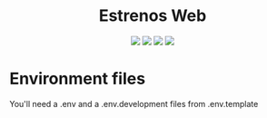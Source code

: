 <h1 align="center">Estrenos Web</h1>

<div align="center">
  <img src="https://img.shields.io/netlify/6c698a64-9c52-4eb1-aa46-4b16efd08932?style=for-the-badge">
  <img src="https://img.shields.io/david/cine-estrenos/estrenos-web?style=for-the-badge">
  <img src="https://img.shields.io/github/issues/cine-estrenos/estrenos-web?style=for-the-badge">
  <img src="https://img.shields.io/github/issues-pr/cine-estrenos/estrenos-web?style=for-the-badge">
</div>

# Environment files

You'll need a .env and a .env.development files from .env.template
